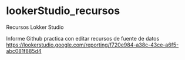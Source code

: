 # lookerStudio_recursos
Recursos Lokker Studio

Informe Github practica con editar recursos de fuente de datos
https://lookerstudio.google.com/reporting/f720e984-a38c-43ce-a6f5-abc081f885d4

